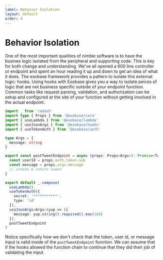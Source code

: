 ```yaml
---
label: Behavior Isolation
layout: default
order: 4
---
```


# Behavior Isolation

One of the most important qualities of nimble software is to have the busines logic isolated from the peripheral and supporting code. This is key for both change and understanding. We've all opened a 600 line controller or endpoint and spent an hour reading it up and down to get an idea of what it does. The exobase framework provides a pattern to isolate this external logic: hooks. Using hooks with Exobase gives you a way to isolate peices of logic that are not business specific outside of your endpoint function. Common tasks like request parsing, validation, and authorization can be setup and configured at the site of your function without getting involved in the actual endpoint.

```ts Example: Tweet Endpoint
import _ from 'radash'
import type { Props } from '@exobase/core'
import { useLambda } from '@exobase/lambda'
import { useJsonArgs } from '@exobase/hooks'
import { useTokenAuth } from '@exobase/auth'

type Args = {
  message: string
}

export const postTweetEndpoint = async (props: Props<Args>): Promise<Tweet> => {
  const userId = props.auth.token.sub
  const message = props.args.message
  // create & return tweet
}

export default _.compose(
  useLambda(),
  useTokenAuth({
    secret: '***********',
    type: 'id'
  }),
  useJsonArgs<Args>(yup => ({
    message: yup.string().required().max(160)
  }),
  postTweetEndpoint
)
```

Notice specifically how we don't check that the token, user id, or message input is valid inside of the `postTweetEndpoint` function. We can assume that if the hooks allowed the function chain to continue that they did their job of validating the input.
